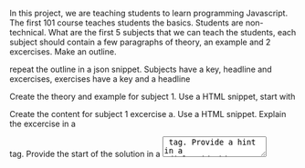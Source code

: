 In this project, we are teaching students to learn programming Javascript. The first 101 course teaches students the basics. Students are non-technical. What are the first 5 subjects that we can teach the students, each subject should contain a few paragraphs of theory, an example and 2 excercises. Make an outline.

repeat the outline in a json snippet. Subjects have a key, headline and excercises, exercises have a key and a headline

Create the theory and example for subject 1. Use a HTML snippet, start with <main>

Create the content for subject 1 excercise a.
Use a HTML snippet.
Explain the excercise in a <main> tag.
Provide the start of the solution in a <textarea id="playground"> tag.
Provide a hint in a <dialog id="hint"> tag.
Provide a reference solution in a <textarea id="solution"> tag.
Provide test cases in a <textarea id="test-cases"> tag.

## Notepad "Content creator"
In this project, we are teaching students to learn programming Javascript. The first 101 course teaches students the basics. Students are non-technical.
@course.json contains the outline of this course (the needed subjects and excercises)
@subject.html contains an example of what a subject should look like
@exercise-a.html contains an example of what an example looks like

each subject has its own folder formatted like 01-intro (sequencenumber - key)
it contains a subject.html file and excercise-a.html and excercise-b.html

## Prompts
@Content creator create the subject and both exercise files for subject 3
Use a different example from the exercises

give me some alternative ideas for exercise b that are a little bit more challenging and fun

create the dice roll simulator. have the user make 2 functions, one for single dice run and one for 2 dice runs. Tell the user to call the first function from the second. Explain how to combine floor and random in the exercise


